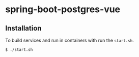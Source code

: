 # spring-boot-postgres-vue

## Installation
To build services and run in containers with run the `start.sh`. 
```bash
$ ./start.sh
```
